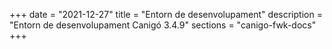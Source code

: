 +++
date        = "2021-12-27"
title       = "Entorn de desenvolupament"
description = "Entorn de desenvolupament Canigó 3.4.9"
sections    = "canigo-fwk-docs"
+++